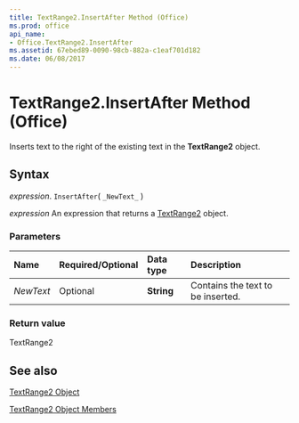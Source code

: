 ```yaml
---
title: TextRange2.InsertAfter Method (Office)
ms.prod: office
api_name:
- Office.TextRange2.InsertAfter
ms.assetid: 67ebed89-0090-98cb-882a-c1eaf701d182
ms.date: 06/08/2017
---
```



# TextRange2.InsertAfter Method (Office)

Inserts text to the right of the existing text in the  **TextRange2** object.


## Syntax

 _expression_. `InsertAfter`( `_NewText_` )

 _expression_ An expression that returns a [TextRange2](./Office.TextRange2.md) object.


### Parameters



|Name|Required/Optional|Data type|Description|
|:-----|:-----|:-----|:-----|
| _NewText_|Optional|**String**|Contains the text to be inserted.|

### Return value

TextRange2


## See also


[TextRange2 Object](Office.TextRange2.md)



[TextRange2 Object Members](./overview/Library-Reference/textrange2-members-office.md)

